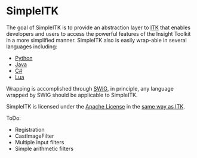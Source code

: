 SimpleITK
=========

The goal of SimpleITK is to provide an abstraction layer to [ITK](http://www.itk.org) that enables developers and users to access the powerful features of the Insight Toolkit in a more simplified manner.  SimpleITK also is easily wrap-able in several languages including:

* [Python](http://www.python.org)
* [Java](http://www.java.com)
* [C#](http://msdn.microsoft.com/en-us/vcsharp/default.aspx)
* [Lua](http://www.lua.org)

Wrapping is accomplished through [SWIG](http://www.swig.org), in principle, any language wrapped by SWIG should be applicable to SimpleITK.

SimpleITK is licensed under the [Apache License](http://www.opensource.org/licenses/apache2.0.php) in the [same way as ITK](http://www.itk.org/Wiki/ITK_Release_4/Licensing).

ToDo:

+ Registration
+ CastImageFilter
+ Multiple input filters
+ Simple arithmetic filters
